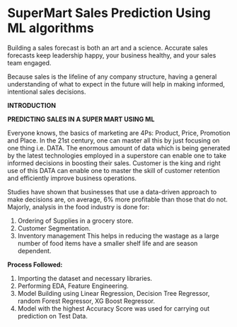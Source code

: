 

# SuperMart Sales Prediction Using ML algorithms

Building a sales forecast is both an art and a science. Accurate sales forecasts keep leadership happy, your business healthy, and your sales team engaged. 

Because sales is the lifeline of any company structure, having a general understanding of what to expect in the future will help in making informed, intentional sales decisions.

**INTRODUCTION**

**PREDICTING SALES IN A SUPER MART USING ML**


Everyone knows, the basics of marketing are 4Ps: Product, Price, Promotion and Place. In the 21st century, one can master all this by just focusing on one thing i.e. DATA. The enormous amount of data which is being generated by the latest technologies employed in a superstore can enable one to take informed decisions in boosting their sales. Customer is the king and right use of this DATA can enable one to master the skill of customer retention and efficiently improve business operations.

Studies have shown that businesses that use a data-driven approach to make decisions are, on average, 6% more profitable than those that do not.
Majorly, analysis in the food industry is done for:
1.	Ordering of Supplies in a grocery store.
2.	Customer Segmentation.
3.	Inventory management
This helps in reducing the wastage as a large number of food items have a smaller shelf life and are season dependent.

**Process Followed:**
1.	Importing the dataset and necessary libraries.
2.	Performing EDA, Feature Engineering.
3.	Model Building using Linear Regression, Decision Tree Regressor, random Forest Regressor, XG Boost Regressor.
4.	Model with the highest Accuracy Score was used for carrying out prediction on Test Data.
